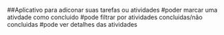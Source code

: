##Aplicativo para adiconar suas tarefas ou atividades
#poder marcar uma ativdade como concluido
#pode filtrar por atividades concluidas/não concluidas
#pode ver detalhes das atividades
